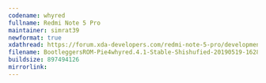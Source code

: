 ```yaml
---
codename: whyred
fullname: Redmi Note 5 Pro
maintainer: simrat39
newformat: true
xdathread: https://forum.xda-developers.com/redmi-note-5-pro/development/whyred-bootleggersrom-4-1-official-t3920527
filename: BootleggersROM-Pie4whyred.4.1-Stable-Shishufied-20190519-162821.zip
buildsize: 897494126
mirrorlink: 
---
```

